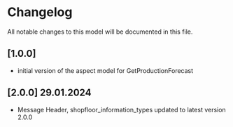 # Changelog

All notable changes to this model will be documented in this file.

## [1.0.0]

- initial version of the aspect model for GetProductionForecast

## [2.0.0] 29.01.2024

- Message Header, shopfloor_information_types updated to latest version 2.0.0